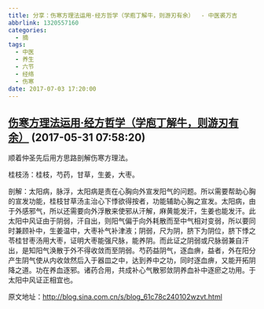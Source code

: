 ```yaml
---
title: 分享：伤寒方理法运用·经方哲学（学庖丁解牛，则游刃有余）  - 中医裘万吉
abbrlink: 1320557160
categories:
  - 摘
tags:
  - 中医
  - 养生
  - 六节
  - 经络
  - 伤寒
date: 2017-07-03 17:20:00
---
```


## [伤寒方理法运用·经方哲学（学庖丁解牛，则游刃有余）](http://blog.sina.com.cn/s/blog_61c78c240102wzvt.html "跳转至原文") (2017-05-31 07:58:20)

顺着仲圣先后用方思路剖解伤寒方理法。

桂枝汤：桂枝，芍药，甘草，生姜，大枣。

剖解：太阳病，脉浮，太阳病是责在心胸向外宣发阳气的问题。所以需要帮助心胸的宣发功能，桂枝甘草汤主治心下悸欲得按者，功能辅助心胸之宣发。太阳病，由于外感邪气，所以还需要向外浮散来使邪从汗解，麻黄能发汗，生姜也能发汗。此太阳中风证由于阴弱，汗自出，则阳气偏于向外耗散而至中气相对变弱，所以要同时兼顾补中，生姜温中，大枣补气补津液；阴弱，尺为阴，脐下为阴位，脐下悸之苓桂甘枣汤用大枣，证明大枣能强尺脉，能养阴。而此证之阴弱或尺脉弱兼自汗出，是知阳气涣散于外不得收敛而至阴弱。芍药益阴气，逐血痹，益者，外在阳分产生阴气使从内收敛然后入于器皿之中，达到养中之功，同时逐血痹，又能开拓阴降之道。功在养血逐邪。诸药合用，共成补心气散邪敛阴养血补中逐瘀之功用。于太阳中风证正相宜也。

原文地址：http://blog.sina.com.cn/s/blog_61c78c240102wzvt.html